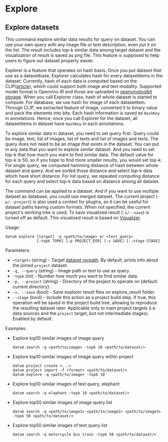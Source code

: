 # Explore

## Explore datasets

This command explore similar data results for query on dataset. You can use your own query with any image file or text description, even put it on the list. The result includes top-k similar data among target dataset and the visualization of result is saved as png file. This feature is supposed to help users to figure out dataset property easier.

Explorer is a feature that operates on hash basis. Once you put dataset that use as a datasetbase, Explorer calculates hash for every datasetitems in the dataset. Currently, hash of each data is computed based on the CLIP([article](https://arxiv.org/abs/2103.00020)), which could support both image and text modality. Supported model format is Openvino IR and those are uploaded in [openvinotoolkit storage](https://storage.openvinotoolkit.org/repositories/datumaro/models/). When you call Explorer class, hash of whole dataset is started to compute. For database, we use hash for image of each datasetitem. Through CLIP, we extracted feature of image, converted it to binary value and pack the elements into bits. Each hash information is saved as `HashKey` in annotations. Hence, once you call Explorer for the dataset, all datasetitems in dataset have `HashKey` in each annotations.

To explore similar data in dataset, you need to set query first. Query could be image, text, list of images, list of texts and list of images and texts. The query does not need to be an image that exists in the dataset. You can put in any data that you want to explore similar dataset. And you need to set top-k that how much you want to find similar data. The default value for top-k is 50, so if you hope to find more smaller results, you would set top-k. For single query, we computed hamming distance of hash between whole dataset and query. And we sorted those distance and select top-k data which have short distance. For list query, we repeated computing distance for each query and select top-k data based on distance among all dataset.

The command can be applied to a dataset. And if you want to use multiple dataset as database, you could use merged dataset. The current project (`-p/--project`) is also used a context for plugins, so it can be useful for dataset paths having custom formats. When not specified, the current project's working tree is used. To save visualized result (`-s/--save`) is turned off as default. This visualized result is based on [Visualizer](../../jupyter_notebook_examples/visualizer).

Usage:
```console
datum explore [target] -q <path/to/image> or <text_query>
              [-topk TOPK] [-p PROJECT_DIR] [-s SAVE] [--stage STAGE]
```

Parameters:
- `<target>` (string) - Target [dataset revpath](../../user-manual/how_to_use_datumaro.md#dataset-path-concepts).
  By default, prints info about the joined `project` dataset.
- `-q, --query` (string) - Image path or text to use as query.
- `-topk` (int) - Number how much you want to find similar data.
- `-p, --project` (string) - Directory of the project to operate on (default: current directory).
- `-s, --save` (bool) - Save explorer result files on explore_result folder.
- `--stage` (bool) - Include this action as a project build step.
  If true, this operation will be saved in the project
  build tree, allowing to reproduce the resulting dataset later.
  Applicable only to main project targets (i.e. data sources
  and the `project` target, but not intermediate stages). Enabled by default.

Examples:
- Explore top10 similar images of image query
  ```console
  datum search -q <path/to/image> -topk 10 <path/to/dataset/>
  ```

- Explore top10 similar images of image query within project
  ```console
  datum project create <...>
  datum project import -f <format> <path/to/dataset/>
  datum explore -q <path/to/image> -topk 10
  ```

- Explore top10 similar images of text query, elephant
  ```console
  datum search -q elephant -topk 10 <path/to/dataset/>
  ```

- Explore top50 similar images of image query list
  ```console
  datum search -q <path/to/image1> <path/to/image2> <path/to/image3> -topk 50 <path/to/dataset/>
  ```

- Explore top50 similar images of text query list
  ```console
  datum search -q motorcycle bus train -topk 50 <path/to/dataset/>
  ```
